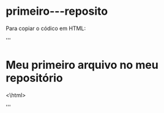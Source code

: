 # primeiro---reposito

Para copiar o códico em HTML:

'''

<html>
  <h1> Meu primeiro arquivo no meu repositório</h1>
<\html>

'''
